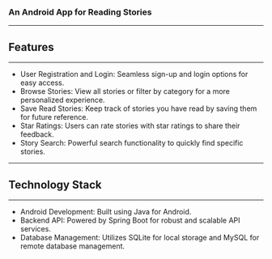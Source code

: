 ### An Android App for Reading Stories

---

## Features

---

- User Registration and Login: Seamless sign-up and login options for easy access.
- Browse Stories: View all stories or filter by category for a more personalized experience.
- Save Read Stories: Keep track of stories you have read by saving them for future reference.
- Star Ratings: Users can rate stories with star ratings to share their feedback.
- Story Search: Powerful search functionality to quickly find specific stories.

---

## Technology Stack

---

- Android Development: Built using Java for Android.
- Backend API: Powered by Spring Boot for robust and scalable API services.
- Database Management: Utilizes SQLite for local storage and MySQL for remote database management.
